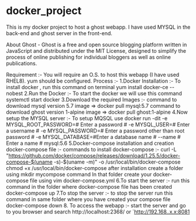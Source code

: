 # docker_project
This is my docker project to host a ghost webapp. I have used MYSQL in the back-end and ghost server in the front-end.

About Ghost -
Ghost is a free and open source blogging platform written in JavaScript and distributed under the MIT License, designed to simplify the process of online publishing for individual bloggers as well as online publications.

Requirement :-
You will require an O.S. to host this webapp (I have used RHEL8).
yum should be configured.
Process :-
1.Docker Installation :-
To install docker , run this command on terminal yum install docker-ce --nobest
2.Run the Docker :-
To start the docker we will use this command systemctl start docker
3.Download the required Images :-
command to download mysql version 5.7 image => docker pull mysql:5.7
command to download ghost version 1-alpine image => docker pull ghost:1-alpine
4.Now setup the MYSQL server :-
To setup MQSQL use docker run -dit -e MYSQL_ROOT_PASSWORD=# Enter a password # -e MYSQL_USER=# Enter a username # -e MYSQL_PASSWORD=# Enter a password other than root password # -e MYSQL_DATABASE=#Enter a database name # --name # Enter a name # mysql:5.6
5.Docker-compose installation and creation docker-compose file :-
commands to install docker-compose :-
curl -L "https://github.com/docker/compose/releases/download/1.25.5/docker-compose-$(uname -s)-$(uname -m)" -o /usr/local/bin/docker-compose
chmod +x /usr/local/bin/docker-compose
after installation create a folder using mkdir mycompose command
In that folder create your docker-compose file using vim docker-compose.yml
6.To start the server :-
run this command in the folder where docker-compose file has been created docker-compose up
7.To stop the server :-
to stop the server run this command in same folder where you have created your compose file docker-compose down 
8. To access the webapp :-
start the server and go to you browser and search http://localhost:2368/ or `http://192.168..x.x:8081
